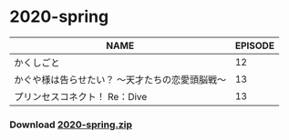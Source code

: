 # 2020-spring
| NAME | EPISODE |
| --- | --- |
| かくしごと | 12 |
| かぐや様は告らせたい？ ～天才たちの恋愛頭脳戦～ | 13 |
| プリンセスコネクト！ Re：Dive | 13 |

### Download [2020-spring.zip](https://github.com/OtaDou/danmaku-archive/archive/refs/heads/2020-spring.zip)